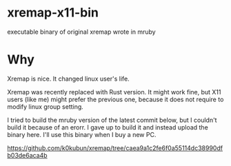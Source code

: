 # xremap-x11-bin

executable binary of original xremap wrote in mruby

# Why

Xremap is nice. It changed linux user's life.

Xremap was recently replaced with Rust version. It might work fine, but X11 users (like me) might prefer the previous one, because it does not require to modify linux group setting.

I tried to build the mruby version of the latest commit below, but I couldn't build it because of an erorr. I gave up to build it and instead upload the binary here. I'll use this binary when I buy a new PC.

https://github.com/k0kubun/xremap/tree/caea9a1c2fe6f0a55114dc38990dfb03de6aca4b
